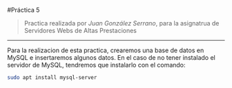 #Práctica 5
>Practica realizada por *Juan González Serrano*, para la asignatrua de Servidores Webs de Altas Prestaciones

***
Para la realizacion de esta practica, crearemos una base de datos en MySQL e insertaremos algunos datos.
En el caso de no tener instalado el servidor de MySQL, tendremos que instalarlo con el comando:
```sh
sudo apt install mysql-server
```
